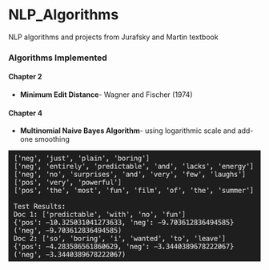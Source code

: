 # NLP_Algorithms
NLP algorithms and projects from Jurafsky and Martin textbook

### Algorithms Implemented

#### Chapter 2
- **Minimum Edit Distance**- Wagner and Fischer (1974)

#### Chapter 4
- **Multinomial Naive Bayes Algorithm**- using logarithmic scale and add-one smoothing

![Naive Bayes Result](naive_bayes/res.png)
